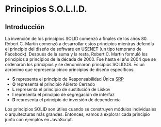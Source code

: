 # Principios S.O.L.I.D.

## Introducción

La invención de los principios SOLID comenzó a finales de los años 80. Robert C. Martin comenzó a desarrollar estos principios mientras defendía el principio del diseño de software en USENET (un tipo temprano de Facebook). Después de la suma y la resta, Robert C. Martin formuló los principios a principios de la década de 2000. Fue hasta el año 2004 que se ordenaron los principios y se denominaron principios SÓLIDOS. Es un acrónimo que representa cinco principios de diseño específicos.

- **S** representa el principio de Responsabilidad Única [SRP](https://github.com/VictorHugoAguilar/javascript-design-patterns/blob/main/solid/SRP.md)	
- **O** representa el principio Abierto Cerrado
- **L** representa el principio de sustitución de Liskov
- **I** representa el principio de segregación de interfaz
- **D** representa el principio de inversión de dependencia

Los principios SOLID son útiles cuando se construyen módulos individuales o arquitecturas más grandes. Entonces, vamos a explorar cada principio junto con ejemplos en JavaScript.
